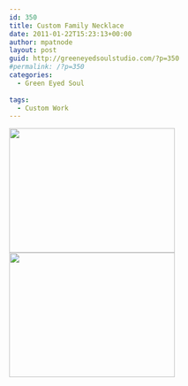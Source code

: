 ```yaml
---
id: 350
title: Custom Family Necklace
date: 2011-01-22T15:23:13+00:00
author: mpatnode
layout: post
guid: http://greeneyedsoulstudio.com/?p=350
#permalink: /?p=350
categories:
  - Green Eyed Soul
  
tags:
  - Custom Work
---
```

<a rel="attachment wp-att-351" href="http://greeneyedsoulstudio.com/green-eye-soul/custom-family-necklace/attachment/olympus-digital-camera-19/"><img class="alignnone size-medium wp-image-351" title="OLYMPUS DIGITAL CAMERA" src="http://greeneyedsoulstudio.com/wp-content/uploads/2011/01/P1060004-300x225.jpg" alt="" width="300" height="225" /></a><a rel="attachment wp-att-352" href="http://greeneyedsoulstudio.com/green-eye-soul/custom-family-necklace/attachment/olympus-digital-camera-20/"><img class="alignnone size-medium wp-image-352" title="OLYMPUS DIGITAL CAMERA" src="/vendor/uploads/2011/01/P1060003-300x225.jpg" alt="" width="300" height="225" /></a>